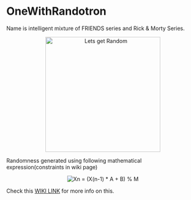 # OneWithRandotron
Name is intelligent mixture of FRIENDS series and Rick &amp; Morty Series.

<p align="center">
  <img src="https://res.cloudinary.com/teepublic/image/private/s--HpLMVyqS--/t_Resized%20Artwork/c_fit,g_north_west,h_1054,w_1054/co_ffffff,e_outline:53/co_ffffff,e_outline:inner_fill:53/co_bbbbbb,e_outline:3:1000/c_mpad,g_center,h_1260,w_1260/b_rgb:eeeeee/c_limit,f_jpg,h_630,q_90,w_630/v1575091101/production/designs/6956962_0.jpg" alt="Lets get Random" height="300" width="300" />
</p>

Randomness generated using following mathematical expression(constraints in wiki page)

<p align="center">
  <img src="https://wikimedia.org/api/rest_v1/media/math/render/svg/3cb567e2cfe84e4948885bbfb5e348f96293be70" alt="Xn = (X(n-1) * A + B) % M" />
</p>

Check this <a href="https://en.wikipedia.org/wiki/Linear_congruential_generator#Parameters_in_common_use">WIKI LINK</a> for more info on this.
